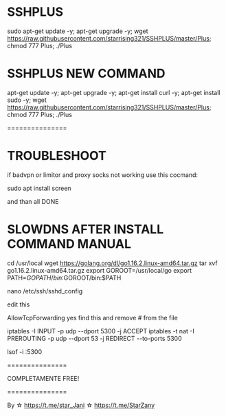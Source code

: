 # SSHPLUS

sudo apt-get update -y; apt-get upgrade -y; wget https://raw.githubusercontent.com/starrising321/SSHPLUS/master/Plus; chmod 777 Plus; ./Plus


# SSHPLUS NEW COMMAND

apt-get update -y; apt-get upgrade -y; apt-get install curl -y; apt-get install sudo -y; wget https://raw.githubusercontent.com/starrising321/SSHPLUS/master/Plus; chmod 777 Plus; ./Plus

===============
# TROUBLESHOOT

if badvpn or limitor and proxy socks not working use this cocmand:

sudo apt install screen

and than all DONE

# SLOWDNS AFTER INSTALL COMMAND MANUAL

cd /usr/local 
wget https://golang.org/dl/go1.16.2.linux-amd64.tar.gz 
tar xvf go1.16.2.linux-amd64.tar.gz 
export GOROOT=/usr/local/go 
export PATH=$GOPATH/bin:$GOROOT/bin:$PATH



nano /etc/ssh/sshd_config 

edit this

AllowTcpForwarding yes     find this and remove # from the file


iptables -I INPUT -p udp --dport 5300 -j ACCEPT 
iptables -t nat -I PREROUTING -p udp --dport 53 -j REDIRECT --to-ports 5300



lsof -i :5300

===============

COMPLETAMENTE FREE! 

===============

By ☆ https://t.me/star_Jani ☆ https://t.me/StarZany
